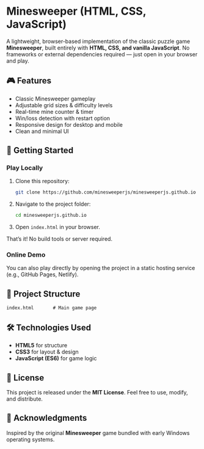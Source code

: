 # Minesweeper (HTML, CSS, JavaScript)

A lightweight, browser-based implementation of the classic puzzle game **Minesweeper**, built entirely with **HTML, CSS, and vanilla JavaScript**. No frameworks or external dependencies required — just open in your browser and play.

## 🎮 Features

* Classic Minesweeper gameplay
* Adjustable grid sizes & difficulty levels
* Real-time mine counter & timer
* Win/loss detection with restart option
* Responsive design for desktop and mobile
* Clean and minimal UI

## 🚀 Getting Started

### Play Locally

1. Clone this repository:

   ```bash
   git clone https://github.com/minesweeperjs/minesweeperjs.github.io
   ```
2. Navigate to the project folder:

   ```bash
   cd minesweeperjs.github.io
   ```
3. Open `index.html` in your browser.

That’s it! No build tools or server required.

### Online Demo

You can also play directly by opening the project in a static hosting service (e.g., GitHub Pages, Netlify).

## 📂 Project Structure

```
index.html       # Main game page
```

## 🛠️ Technologies Used

* **HTML5** for structure
* **CSS3** for layout & design
* **JavaScript (ES6)** for game logic

## 📜 License

This project is released under the **MIT License**. Feel free to use, modify, and distribute.

## 🙌 Acknowledgments

Inspired by the original **Minesweeper** game bundled with early Windows operating systems.

